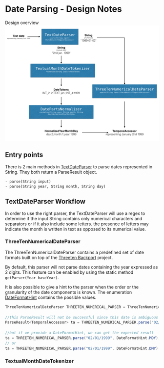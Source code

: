 # Date Parsing - Design Notes

Design overview
![Design](./date_parsing_design.png)

## Entry points
There is 2 main methods in [TextDateParser](http://gbif.github.io/parsers/apidocs/org/gbif/common/parsers/date/TextDateParser.html) to parse dates represented in String.
They both return a ParseResult<TemporalAccessor> object.
```
- parse(String input)
- parse(String year, String month, String day)
```

## TextDateParser Workflow

In order to use the right parser, the TextDateParser will use a regex to determine if the input String contains only
numerical characters and separators or if it also include some letters. the presence of letters may indicate the month
is written in text as opposed to its numerical value.

### ThreeTenNumericalDateParser
The ThreeTenNumericalDateParser contains a predefined set of date formats built on top of the [Threeten Backport](http://www.threeten.org/threetenbp/) project.

By default, this parser will not parse dates containing the year expressed as 2 digits. This feature can be enabled by using
the static method `getParser(Year baseYear)`.

It is also possible to give a hint to the parser when the order or the granularity of the date components is known.
The enumeration [DateFormatHint](http://gbif.github.io/parsers/apidocs/org/gbif/common/parsers/date/DateFormatHint.html)
contains the possible values.

```java
ThreeTenNumericalDateParser THREETEN_NUMERICAL_PARSER = ThreeTenNumericalDateParser.getParser();

//this ParseResult will not be successful since this date is ambiguous
ParseResult<TemporalAccessor> ta = THREETEN_NUMERICAL_PARSER.parse("02/01/1999");

//but if we provide a DateFormatHint, we can get the expected result
ta = THREETEN_NUMERICAL_PARSER.parse("02/01/1999", DateFormatHint.MDY);
// or
ta = THREETEN_NUMERICAL_PARSER.parse("02/01/1999", DateFormatHint.DMY);
```

### TextualMonthDateTokenizer
